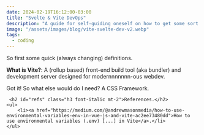 ```yaml
---
date: 2024-02-19T16:12:00-03:00
title: "Svelte & Vite DevOps"
description: "A guide for self-guiding oneself on how to get some sort of guidance in this new Vite and Svelte-guided dev world"
image: "/assets/images/blog/vite-svelte-dev-v2.webp"
tags:
  - coding
---
```

<div class="wrapper mt-2">
    <p>
        So first some quick (always changing) definitions.
    </p>
    <p>
        <strong class="font-weight-600">What is Vite?</strong>: A (rollup based) front-end build tool (aka bundler) and development server designed for modernnnnnnn-ous webdev.
    </p>
    <p>
        Got it! So what else would do I need? A CSS Framework.
    </p>

     <h2 id="refs" class="h3 font-italic mt-2">References.</h2>
    <ul>
        <li><a href="https://medium.com/@andrewmasonmedia/how-to-use-environmental-variables-env-in-vue-js-and-vite-ac2ee73480dd">How to use environmental variables (.env) [...] in Vite</a>.</li>
    </ul>
    
</div>